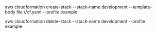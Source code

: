 aws cloudformation create-stack --stack-name development --template-body file://cf.yaml --profile example

aws cloudformation delete-stack --stack-name development --profile example

